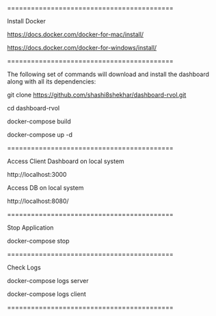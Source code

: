 ==========================================

Install Docker

https://docs.docker.com/docker-for-mac/install/

https://docs.docker.com/docker-for-windows/install/

==========================================

The following set of commands will download and install the dashboard along with all its dependencies:

git clone https://github.com/shashi8shekhar/dashboard-rvol.git

cd dashboard-rvol

docker-compose build

docker-compose up -d

==========================================

Access Client Dashboard on local system

http://localhost:3000

Access DB on local system

http://localhost:8080/

==========================================

Stop Application

docker-compose stop

==========================================

Check Logs

docker-compose logs server

docker-compose logs client


==========================================